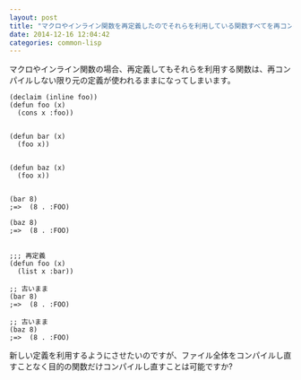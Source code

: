 ```yaml
---
layout: post
title: "マクロやインライン関数を再定義したのでそれらを利用している関数すべてを再コンパイルしたい"
date: 2014-12-16 12:04:42
categories: common-lisp
---
```

<p>マクロやインライン関数の場合、再定義してもそれらを利用する関数は、再コンパイルしない限り元の定義が使われるままになってしまいます。</p>

<pre><code>(declaim (inline foo))
(defun foo (x)
  (cons x :foo))


(defun bar (x)
  (foo x))


(defun baz (x)
  (foo x))


(bar 8)
;=&gt;  (8 . :FOO)

(baz 8)
;=&gt;  (8 . :FOO)


;;; 再定義
(defun foo (x)
  (list x :bar))

;; 古いまま
(bar 8)
;=&gt;  (8 . :FOO)

;; 古いまま
(baz 8)
;=&gt;  (8 . :FOO)
</code></pre>

<p>新しい定義を利用するようにさせたいのですが、ファイル全体をコンパイルし直すことなく目的の関数だけコンパイルし直すことは可能ですか?</p>
